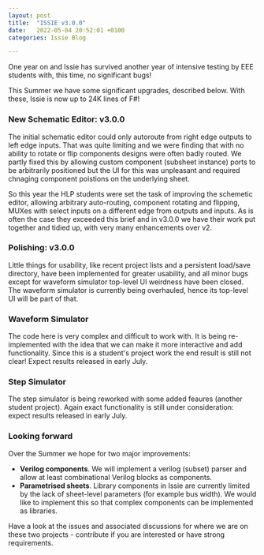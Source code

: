 ```yaml
---
layout: post
title:  "ISSIE v3.0.0"
date:   2022-05-04 20:52:01 +0100
categories: Issie Blog

---
```



One year on and Issie has survived another year of intensive testing by EEE students with, this time, no significant bugs!

This Summer we have some significant upgrades, described below. With these, Issie is now up to 24K lines of F#!

### New Schematic Editor: v3.0.0

The initial schematic editor could only autoroute from right edge outputs to left edge inputs. That was quite limiting and we were finding that with no ability to rotate or flip components designs were often badly routed. We partly fixed this by allowing custom component (subsheet instance) ports to be arbitrarily positioned but the UI for this was unpleasant and required chnaging component poistions on the underlying sheet.

So this year the HLP students were set the task of improving the schemetic editor, allowing arbitrary auto-routing, component rotating and flipping, MUXes with select inputs on a different edge from outputs and inputs. As is often the case they exceeded this brief and in v3.0.0 we have their work put together and tidied up, with very many enhancements over v2.

### Polishing: v3.0.0

Little things for usability, like recent project lists and a persistent load/save directory, have been implemented for greater usability, and all minor bugs except for waveform simulator top-level UI weirdness have been closed. The waveform simulator is currently being overhauled, hence its top-level UI will be part of that.

### Waveform Simulator

The code here is very complex and difficult to work with. It is being re-implemented with the idea that we can make it more interactive and add functionality. Since this is a student's project work the end result is still not clear! Expect results released in early July.

### Step Simulator

The step simulator is being reworked with some added feaures (another student project). Again exact functionality is still under consideration: expect results released in early July.

### Looking forward

Over the Summer we hope for two major improvements:

* **Verilog components**. We will implement a verilog (subset) parser and allow at least combinational Verilog blocks as components.
* **Parametrised sheets**. Library components in Issie are currently limited by the lack of sheet-level parameters (for example bus width). We would like to implement this so that complex components can be implemented as libraries.

Have a look at the issues and associated discussions for where we are on these two projects - contribute if you are interested or have strong requirements.

